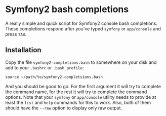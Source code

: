 # Symfony2 bash completions
A really simple and quick script for Symfony2 console bash completions. These completions respond after you've typed `symfony` or `app/console` and press `TAB`.

## Installation
Copy the file `symfony2-completions.bash` to somewhere on your disk and add to your `.bashrc` or `.bash_profile`:

    source ~/path/to/symfony2-completsions.bash

And you should be good to go. For the first argument it will try to complete the command name, for the rest it will try to complete the command options. Note that your `symfony` or `app/console` utility needs to provide at least the `list` and `help` commands for this to work. Also, both of them should have the `--raw` option to display only raw output.

